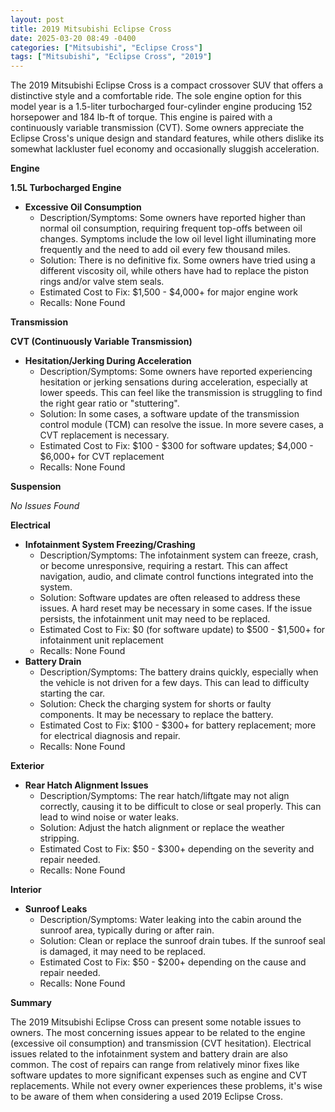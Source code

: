 ```yaml
---
layout: post
title: 2019 Mitsubishi Eclipse Cross
date: 2025-03-20 08:49 -0400
categories: ["Mitsubishi", "Eclipse Cross"]
tags: ["Mitsubishi", "Eclipse Cross", "2019"]
---
```

The 2019 Mitsubishi Eclipse Cross is a compact crossover SUV that offers a distinctive style and a comfortable ride. The sole engine option for this model year is a 1.5-liter turbocharged four-cylinder engine producing 152 horsepower and 184 lb-ft of torque. This engine is paired with a continuously variable transmission (CVT). Some owners appreciate the Eclipse Cross's unique design and standard features, while others dislike its somewhat lackluster fuel economy and occasionally sluggish acceleration.

**Engine**

**1.5L Turbocharged Engine**

*   **Excessive Oil Consumption**
    *   Description/Symptoms: Some owners have reported higher than normal oil consumption, requiring frequent top-offs between oil changes. Symptoms include the low oil level light illuminating more frequently and the need to add oil every few thousand miles.
    *   Solution: There is no definitive fix. Some owners have tried using a different viscosity oil, while others have had to replace the piston rings and/or valve stem seals.
    *   Estimated Cost to Fix: $1,500 - $4,000+ for major engine work
    *   Recalls: None Found

**Transmission**

**CVT (Continuously Variable Transmission)**

*   **Hesitation/Jerking During Acceleration**
    *   Description/Symptoms: Some owners have reported experiencing hesitation or jerking sensations during acceleration, especially at lower speeds. This can feel like the transmission is struggling to find the right gear ratio or "stuttering".
    *   Solution: In some cases, a software update of the transmission control module (TCM) can resolve the issue. In more severe cases, a CVT replacement is necessary.
    *   Estimated Cost to Fix: $100 - $300 for software updates; $4,000 - $6,000+ for CVT replacement
    *   Recalls: None Found

**Suspension**

*No Issues Found*

**Electrical**

*   **Infotainment System Freezing/Crashing**
    *   Description/Symptoms: The infotainment system can freeze, crash, or become unresponsive, requiring a restart. This can affect navigation, audio, and climate control functions integrated into the system.
    *   Solution: Software updates are often released to address these issues. A hard reset may be necessary in some cases. If the issue persists, the infotainment unit may need to be replaced.
    *   Estimated Cost to Fix: $0 (for software update) to $500 - $1,500+ for infotainment unit replacement
    *   Recalls: None Found
*   **Battery Drain**
    *   Description/Symptoms: The battery drains quickly, especially when the vehicle is not driven for a few days. This can lead to difficulty starting the car.
    *   Solution: Check the charging system for shorts or faulty components. It may be necessary to replace the battery.
    *   Estimated Cost to Fix: $100 - $300+ for battery replacement; more for electrical diagnosis and repair.
    *   Recalls: None Found

**Exterior**

*   **Rear Hatch Alignment Issues**
    *   Description/Symptoms: The rear hatch/liftgate may not align correctly, causing it to be difficult to close or seal properly. This can lead to wind noise or water leaks.
    *   Solution: Adjust the hatch alignment or replace the weather stripping.
    *   Estimated Cost to Fix: $50 - $300+ depending on the severity and repair needed.
    *   Recalls: None Found

**Interior**

*   **Sunroof Leaks**
    *   Description/Symptoms: Water leaking into the cabin around the sunroof area, typically during or after rain.
    *   Solution: Clean or replace the sunroof drain tubes. If the sunroof seal is damaged, it may need to be replaced.
    *   Estimated Cost to Fix: $50 - $200+ depending on the cause and repair needed.
    *   Recalls: None Found

**Summary**

The 2019 Mitsubishi Eclipse Cross can present some notable issues to owners. The most concerning issues appear to be related to the engine (excessive oil consumption) and transmission (CVT hesitation). Electrical issues related to the infotainment system and battery drain are also common. The cost of repairs can range from relatively minor fixes like software updates to more significant expenses such as engine and CVT replacements. While not every owner experiences these problems, it's wise to be aware of them when considering a used 2019 Eclipse Cross.

